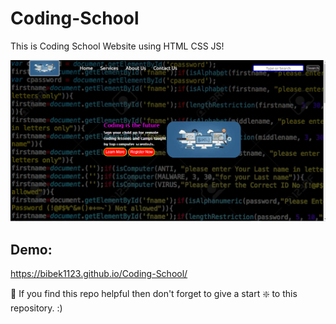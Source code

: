 # Coding-School
This is Coding School Website using HTML CSS JS!

![Coding School Website](https://github.com/bibek1123/Coding-School/blob/master/Coding%20school%20image.png?raw=true)

## Demo:


https://bibek1123.github.io/Coding-School/

🙏 If you find this repo helpful then don't forget to give a start ❇️  to this repository. :)
